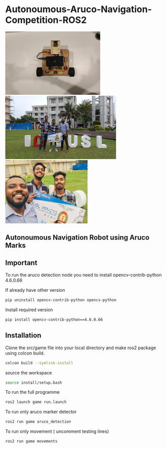 # Autonoumous-Aruco-Navigation-Competition-ROS2


<div >
  <img src="https://github.com/HashikaChathubhashaka/Autonoumous-Aruco-Navigation-Competition-ROS2/blob/main/Images%20of%20Robot/1.jpeg?raw=true" alt="Robot Image" height="200" width="300"/>
  <img src="https://github.com/HashikaChathubhashaka/Autonoumous-Aruco-Navigation-Competition-ROS2/blob/main/Images%20of%20Robot/3.jpg" alt="Competition Image1" height="200" width="350"/>
<img src="https://github.com/HashikaChathubhashaka/Autonoumous-Aruco-Navigation-Competition-ROS2/blob/main/Images%20of%20Robot/4.jpg" alt="Competition Image2" height="200" width="260"/>
</div>


  <h2> Autonoumous Navigation Robot using Aruco Marks </h2>



## Important
<p>To run the aruco detection node you need to install opencv-contrib-python 4.6.0.66

If already have other version
```bash
pip uninstall opencv-contrib-python opencv-python
```
Install required version
```bash
pip install opencv-contrib-python==4.6.0.66
```

</p>

## Installation
Clone the src/game file into your local directory and make ros2 package using colcon build.

```bash
colcon build --symlink-install 
```


  


source the workspace
```bash
source install/setup.bash
```

To run the full programme
```bash
ros2 launch game run.launch
```

To run only aruco marker detector

```bash
ros2 run game aruco_detection
```

To run only movement ( uncomment testing lines)

```bash
ros2 run game movements
```



